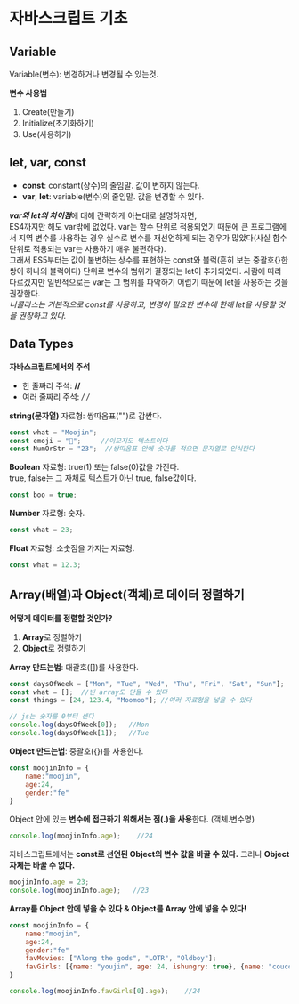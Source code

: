 # 자바스크립트 기초
## Variable
Variable(변수): 변경하거나 변경될 수 있는것.  
  
**변수 사용법**
1. Create(만들기)
2. Initialize(초기화하기)
3. Use(사용하기)

## let, var, const
- **const**: constant(상수)의 줄임말. 값이 변하지 않는다.
- **var**, **let**: variable(변수)의 줄임말. 값을 변경할 수 있다.
  
***var와 let의 차이점***에 대해 간략하게 아는대로 설명하자면,  
ES4까지만 해도 var밖에 없었다. var는 함수 단위로 적용되었기 때문에 큰 프로그램에서 지역 변수를 사용하는 경우 실수로 변수를 재선언하게 되는 경우가 많았다(사실 함수 단위로 적용되는 var는 사용하기 매우 불편하다).  
그래서 ES5부터는 값이 불변하는 상수를 표현하는 const와 블럭(흔히 보는 중괄호{}한쌍이 하나의 블럭이다) 단위로 변수의 범위가 결정되는 let이 추가되었다. 사람에 따라 다르겠지만 일반적으로는 var는 그 범위를 파악하기 어렵기 때문에 let을 사용하는 것을 권장한다.  
*니콜라스는 기본적으로 const를 사용하고, 변경이 필요한 변수에 한해 let을 사용할 것을 권장하고 있다.*

## Data Types
**자바스크립트에서의 주석**
- 한 줄짜리 주석: **//**
- 여러 줄짜리 주석: **/* */**

**string(문자열)** 자료형: 쌍따옴표("")로 감싼다.  
```javascript
const what = "Moojin";
const emoji = "🤴";     //이모지도 텍스트이다
const NumOrStr = "23";  //쌍따옴표 안에 숫자를 적으면 문자열로 인식한다
```
  
**Boolean** 자료형: true(1) 또는 false(0)값을 가진다.  
true, false는 그 자체로 텍스트가 아닌 true, false값이다.  
```javascript
const boo = true;
```
  
**Number** 자료형: 숫자.  
```javascript
const what = 23;
```
  
**Float** 자료형: 소숫점을 가지는 자료형.  
```javascript
const what = 12.3;
```
  
  
## Array(배열)과 Object(객체)로 데이터 정렬하기
**어떻게 데이터를 정렬할 것인가?**
1. **Array**로 정렬하기
2. **Object**로 정렬하기
  
**Array 만드는법**: 대괄호([])를 사용한다.
```js
const daysOfWeek = ["Mon", "Tue", "Wed", "Thu", "Fri", "Sat", "Sun"];
const what = [];  //빈 array도 만들 수 있다
const things = [24, 123.4, "Moomoo"]; //여러 자료형을 넣을 수 있다

// js는 숫자를 0부터 센다
console.log(daysOfWeek[0]);   //Mon
console.log(daysOfWeek[1]);   //Tue
```
  
**Object 만드는법**: 중괄호({})를 사용한다.  
```js
const moojinInfo = {
    name:"moojin",
    age:24,
    gender:"fe"
}
```
Object 안에 있는 **변수에 접근하기 위해서는 점(.)을 사용**한다. (객체.변수명)  
```js
console.log(moojinInfo.age);    //24
```
자바스크립트에서는 **const로 선언된 Object의 변수 값을 바꿀 수 있다.** 그러나 **Object 자체는 바꿀 수 없다.**
```js
moojinInfo.age = 23;
console.log(moojinInfo.age);   //23
```
  
**Array를 Object 안에 넣을 수 있다 & Object를 Array 안에 넣을 수 있다!**  
```js
const moojinInfo = {
    name:"moojin",
    age:24,
    gender:"fe"
    favMovies: ["Along the gods", "LOTR", "Oldboy"];
    favGirls: [{name: "youjin", age: 24, ishungry: true}, {name: "coucou", age: 21, ishungry: false}]  //moojinInfo라는 object의 변수 값으로 array를 넣었다. favGirls라는 array의 값으로 object를 넣었다.
}

console.log(moojinInfo.favGirls[0].age);    //24
```

